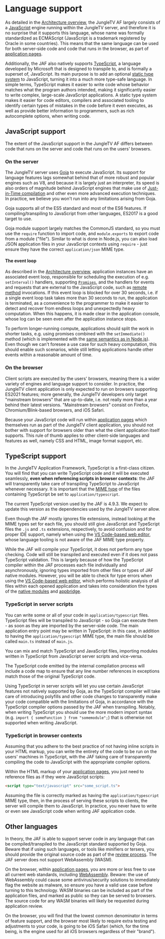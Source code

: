 # Language support

As detailed in the [Architecture overview](./architecture.md), the JungleTV AF largely consists of a [JavaScript](https://developer.mozilla.org/en-US/docs/Web/javascript) engine running within the JungleTV server, and therefore it is no surprise that it supports this language, whose name was formally standardized as ECMAScript (JavaScript is a trademark registered by Oracle in some countries).
This means that the same language can be used for both server-side code and code that runs in the browser, as part of [application pages](./pages.md).

Additionally, the JAF also natively supports [TypeScript](https://www.typescriptlang.org/), a language developed by Microsoft that is designed to transpile to, and is formally a superset of, JavaScript.
Its main purpose is to add an optional [static type system](https://en.wikipedia.org/wiki/Type_system#STATIC) to JavaScript, turning it into a much more type-safe language.
In simple terms, TypeScript makes it easier to write code whose behavior matches what the program authors intended, making it significantly easier to write complex, large-scale JavaScript applications.
A static type system makes it easier for code editors, compilers and associated tooling to identify certain types of mistakes in the code before it even executes, as well as provide better information to programmers, such as rich autocomplete options, when writing code.

## JavaScript support

The extent of the JavaScript support in the JungleTV AF differs between code that runs on the server and code that runs on the users' browsers.

### On the server
The JungleTV server uses [Goja](https://github.com/dop251/goja) to execute JavaScript.
Its support for language features lags somewhat behind that of more robust and popular engines such as V8, and because it is largely just an interpreter, its speed is also orders of magnitude behind JavaScript engines that make use of [Just-in-Time compilation](https://en.wikipedia.org/wiki/Just-in-time_compilation) and other even more advanced execution techniques.
In practice, we believe you won't run into any limitations arising from Goja.

Goja supports all of the ES5 standard and most of the ES6 features.
If compiling/transpiling to JavaScript from other languages, ES2017 is a good target to use.

Goja module support largely matches the CommonJS standard, so you must use the `require` function to import code, and `module.exports` to export code from a module ("file").
Similar to what is done in Node.js, you can also load JSON application files in your JavaScript contexts using `require` - just ensure they have the correct `application/json` MIME type.

#### The event loop

As described in the [Architecture overview](./architecture.md), application instances have an associated event loop, responsible for scheduling the execution of e.g. `setInterval()` handlers, supporting [`Promises`](https://developer.mozilla.org/en-US/docs/Web/JavaScript/Guide/Using_promises), and the handlers for events and requests that are external to the JavaScript code, such as [remote method](./rpc.md#remote-methods) invocations.
If this event loop is blocked for over 30 seconds, i.e. if a single event loop task takes more than 30 seconds to run, the application is terminated, as a convenience to the programmer to make it easier to detect and recover from endless loops and unexpectedly heavy computation.
When this happens, it is made clear in the application console, whose log can be seen even after the application instance stops.

To perform longer-running compute, applications should split the work in shorter tasks, e.g. using promises combined with the `setImmediate()` method (which is implemented with the [same semantics as in Node.js](https://nodejs.org/api/timers.html#setimmediatecallback-args)).
Even though we can't foresee a use case for such heavy computation, this should enable such scenarios, while still letting applications handle other events within a reasonable amount of time.

### On the browser
Client scripts are executed by the users' browsers, meaning there is a wider variety of engines and language support to consider.
In practice, the JungleTV client application is only expected to run on browsers supporting ES2021 features; more generally, the JungleTV developers only target "mainstream browsers" that are up-to-date, i.e. not really more than a year behind their latest versions.
"Mainstream browsers" consist on Firefox, Chromium/Blink-based browsers, and iOS Safari.

Because your JavaScript code will run within [application pages](./pages.md) which themselves run as part of the JungleTV client application, you should not bother with support for browsers older than what the client application itself supports.
This rule of thumb applies to other client-side languages and features as well, namely CSS and HTML, image format support, etc.

## TypeScript support

In the JungleTV Application Framework, TypeScript is a first-class citizen.
You will find that you can write TypeScript code and it will be executed seamlessly, **even when referencing scripts in browser contexts**: the JAF will transparently take care of transpiling TypeScript to JavaScript whenever necessary.
It is important that the [MIME type](./applications_and_files.md#application-properties) of the files containing TypeScript be set to `application/typescript`.

The current TypeScript version used by the JAF is 4.9.3.
We expect to update this version as the dependencies used by the JungleTV server allow.

Even though the JAF mostly ignores file extensions, instead looking at the MIME types set for each file, you should still give JavaScript and TypeScript files the `.js` and `.ts` extensions, respectively, to avoid confusion and for proper IDE support, namely when using the [VS Code-based web editor](./environments_editors.md#vs-code-based-web-editor), whose language tooling is not aware of the JAF MIME type property.

While the JAF will compile your TypeScript, it does not perform any type checking.
Code will still be transpiled and executed even if it does not pass TypeScript validation.
This is largely because of how the TypeScript compiler within the JAF processes each file individually and asynchronously, ignoring types imported from other files or types of JAF native modules.
However, you will be able to check for type errors when using the [VS Code-based web editor](./environments_editors.md#vs-code-based-web-editor), which performs holistic analysis of all files within each opened application and takes into consideration the types of the [native modules](../reference/server/README.md) and [appbridge](../reference/appbridge/README.md).

### TypeScript in server scripts

You can write some or all of your code in `application/typescript` files.
TypeScript files will be transpiled to JavaScript - so Goja can execute them - as soon as they are imported by the server-side code.
The main application entry point may be written in TypeScript: in this case, in addition to having the `application/typescript` MIME type, the main file should be called `main.ts` instead of `main.js`.

You can mix and match TypeScript and JavaScript files, importing modules written in TypeScript from JavaScript server scripts and vice-versa.

The TypeScript code emitted by the internal compilation process will include a code map to ensure that any line number references in exceptions match those of the original TypeScript code.

Using TypeScript in server scripts will let you use certain JavaScript features not natively supported by Goja, as the TypeScript compiler will take care of introducing polyfills and other code changes to transparently make your code compatible with the limitations of Goja, in accordance with the TypeScript compiler options passed by the JAF when transpiling.
Notably, when writing TypeScript you should use the more modern import syntax (e.g. `import { someFunction } from "somemodule";`) that is otherwise not supported when writing JavaScript.

### TypeScript in browser contexts

Assuming that you adhere to the best practice of not having inline scripts in your HTML markup, you can write the entirety of the code to be run on the users' machines in TypeScript, with the JAF taking care of transparently compiling the code to JavaScript with the appropriate compiler options.

Within the HTML markup of your [application pages](./pages.md), you just need to reference files as if they were JavaScript scripts:

```html
<script type="text/javascript" src="some_script.ts">
```

Assuming the file is correctly marked as having the `application/typescript` MIME type, then, in the process of serving these scripts to clients, the server will compile them to JavaScript.
In practice, you never have to write or even see JavaScript code when writing JAF application code.

## Other languages

In theory, the JAF is able to support server code in any language that can be compiled/transpiled to the JavaScript standard supported by Goja.
Beware that if using such languages, or tools like minifiers or tersers, you should provide the original source code as part of the [review process](./review_deployment.md).
The JAF server does not support WebAssembly (WASM).

On the browser, within [application pages](./pages.md), you are more or less free to use all current web standards, including [WebAssembly](https://developer.mozilla.org/en-US/docs/WebAssembly).
Beware: the use of WebAssembly could cause some antivirus/security solutions to immediately flag the website as malware, so ensure you have a valid use case before turning to this technology.
WASM binaries can be included as part of the application files, and marked as public so they can be served to browsers.
The source code for any WASM binaries will likely be requested during application review.

On the browser, you will find that the lowest common denominator in terms of feature support, and the browser most likely to require extra testing and adjustments to your code, is going to be iOS Safari (which, for the time being, is the engine used for all iOS browsers regardless of their "brand").